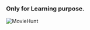 ### Only for Learning purpose.
![MovieHunt](https://github.com/user-attachments/assets/b7264a82-ce11-4318-8c1a-fa94d819fae5)
